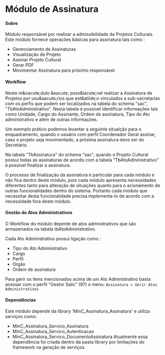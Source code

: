 M&oacute;dulo de Assinatura
=========================

#### Sobre

M&oacute;dulo respons&aacute;vel por realizar a admissibilidade da Projetos Culturais.
Este m&oacute;dulo fornece opera&ccedil;&otilde;es b&aacute;sicas para assinatura tais como :

 * Gerenciamento de Assinaturas
 * Visualiza&ccedil;&atilde;o de Projeto
 * Assinar Projeto Cultural
 * Gerar PDF
 * Movimentar Assinatura para pr&oacute;ximo respons&aacute;vel

#### Workflow

Neste m&amp;oacute;dulo &amp;eacute; poss&amp;iacute;vel realizar a Assinatura de Projetos por usu&amp;aacute;rios que est&amp;atilde;o vinculados a sub-secretarias com os perfis que podem ser localizados na tabela do schema &quot;sac&quot;, &quot;TbAtoAdministrativo&quot;.
Nesta tabela &eacute; poss&iacute;vel identificar informa&ccedil;&otilde;es tais como Unidade, Cargo do Assinante, Ordem de assinatura, Tipo do Ato administrativo e al&eacute;m de outras informa&ccedil;&otilde;es.

Um exemplo pr&aacute;tico podemos levantar a seguinte situal&ccedil;&atilde;o para o enquadramento, quando o usu&aacute;rio com perfil Coordenador Geral assinar, caso o projeto seja movimentado, a pr&oacute;xima assinatura deve ser do Secret&aacute;rio.

Na tabela "TbAssinatura" do schema "sac", quando o Projeto Cultural possui todas as assinaturas de acordo com a tabela "TbAtoAdministrativo" &eacute; poss&iacute;vel finalizar a assinatura.

O processo de finalização da assinatura &eacute; particular para cada m&oacute;dulo e não fica dentro deste m&oacute;dulo, pois cada m&oacute;dulo apresenta necessidades diferentes tanto para alteração de situações quanto para o acionamento de outras funcionalidades dentro do sistema.
Portanto cada m&oacute;dulo que necessitar desta funcionalidade precisa implementa-lo de acordo com a necessidade fora deste m&oacute;dulo.

#### Gestão de Atos Administrativos

O Workflow do m&oacute;dulo depente de atos admnistrativos que são armazenados na tabela tbAtoAdministrativo.

Cada Ato Administrativo possui ligação como :
 * Tipo do Ato Administrativo
 * Cargo
 * Perfil
 * Orgão
 * Ordem de assinatura

Para gerir os itens mencionados acima de um Ato Administrativo basta acessar com o perfil "Gestor Salic" (97) o menu:
```Assinatura > Gerir Atos Administrativos```

#### Dependências

Este m&oacute;dulo depende da library 'MinC_Assinatura_Assinatura' e utiliza serviços como:
  * MinC_Assinatura_Servico_Assinatura
  * MinC_Assinatura_Servico_Autenticacao
  * MinC_Assinatura_Servico_DocumentoAssinatura
Atualmente essa dependência foi criada dentro da
pasta library por limitações do framework na geração de serviços.
